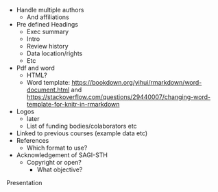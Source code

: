 - Handle multiple authors
    - And affiliations
- Pre defined Headings
    - Exec summary
    - Intro
    - Review history
    - Data location/rights
    - Etc
- Pdf and word
    - HTML?
	- Word template: https://bookdown.org/yihui/rmarkdown/word-document.html and https://stackoverflow.com/questions/29440007/changing-word-template-for-knitr-in-rmarkdown
- Logos
    - later
    - List of funding bodies/colaborators etc
- Linked to previous courses (example data etc)
- References
    - Which format to use?
- Acknowledgement of SAGI-STH
    - Copyright or open?
        - What objective?


Presentation
